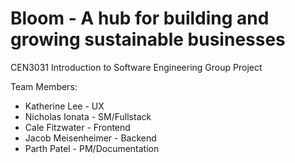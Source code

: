 # Bloom - A hub for building and growing sustainable businesses 
CEN3031 Introduction to Software Engineering Group Project

Team Members:
* Katherine Lee - UX
* Nicholas Ionata - SM/Fullstack
* Cale Fitzwater - Frontend
* Jacob Meisenheimer - Backend
* Parth Patel	- PM/Documentation
